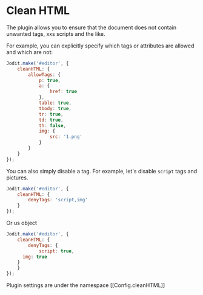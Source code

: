 # Clean HTML

The plugin allows you to ensure that the document does not contain unwanted tags, xxs scripts and the like.

For example, you can explicitly specify which tags or attributes are allowed and which are not:

```javascript
Jodit.make('#editor', {
	cleanHTML: {
		allowTags: {
			p: true,
			a: {
				href: true
			},
			table: true,
			tbody: true,
			tr: true,
			td: true,
			th: false,
			img: {
				src: '1.png'
			}
		}
	}
});
```

You can also simply disable a tag. For example, let's disable `script` tags and pictures.

```javascript
Jodit.make('#editor', {
	cleanHTML: {
		denyTags: 'script,img'
	}
});
```

Or us object

```javascript
Jodit.make('#editor', {
	cleanHTML: {
		denyTags: {
			script: true,
      img: true
    }
	}
});
```

Plugin settings are under the namespace [[Config.cleanHTML]]
